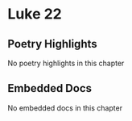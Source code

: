 # Luke 22

## Poetry Highlights

No poetry highlights in this chapter

## Embedded Docs

No embedded docs in this chapter

